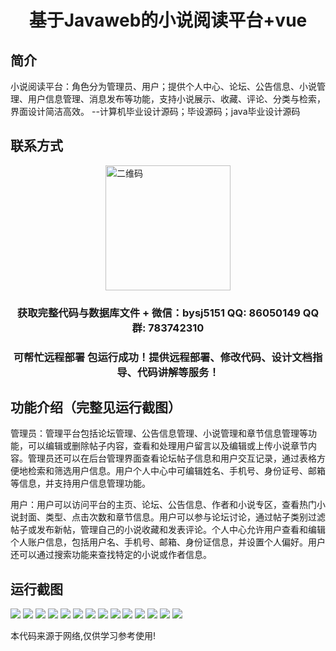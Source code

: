 <p><h1 align="center">基于Javaweb的小说阅读平台+vue</h1></p>

## 简介
小说阅读平台：角色分为管理员、用户；提供个人中心、论坛、公告信息、小说管理、用户信息管理、消息发布等功能，支持小说展示、收藏、评论、分类与检索，界面设计简洁高效。    --计算机毕业设计源码；毕设源码；java毕业设计源码


## 联系方式
<img src="https://bs-1329754181.cos.ap-shanghai.myqcloud.com/wx.jpg" alt="二维码" style="display: block; margin: 0 auto;" width="200px">
<p><h3 align="center">获取完整代码与数据库文件 + 微信：bysj5151 QQ: 86050149 QQ群: 783742310</h3></p>
<p><h3 align="center">可帮忙远程部署 包运行成功！提供远程部署、修改代码、设计文档指导、代码讲解等服务！</h3></p>

## 功能介绍（完整见运行截图）
管理员：管理平台包括论坛管理、公告信息管理、小说管理和章节信息管理等功能，可以编辑或删除帖子内容，查看和处理用户留言以及编辑或上传小说章节内容。管理员还可以在后台管理界面查看论坛帖子信息和用户交互记录，通过表格方便地检索和筛选用户信息。用户个人中心中可编辑姓名、手机号、身份证号、邮箱等信息，并支持用户信息管理功能。

用户：用户可以访问平台的主页、论坛、公告信息、作者和小说专区，查看热门小说封面、类型、点击次数和章节信息。用户可以参与论坛讨论，通过帖子类别过滤帖子或发布新帖，管理自己的小说收藏和发表评论。个人中心允许用户查看和编辑个人账户信息，包括用户名、手机号、邮箱、身份证信息，并设置个人偏好。用户还可以通过搜索功能来查找特定的小说或作者信息。


## 运行截图
![](https://bs-1329754181.cos.ap-shanghai.myqcloud.com/ssm/NovelReadingPlatform/img/001.jpg)
![](https://bs-1329754181.cos.ap-shanghai.myqcloud.com/ssm/NovelReadingPlatform/img/002.jpg)
![](https://bs-1329754181.cos.ap-shanghai.myqcloud.com/ssm/NovelReadingPlatform/img/003.jpg)
![](https://bs-1329754181.cos.ap-shanghai.myqcloud.com/ssm/NovelReadingPlatform/img/004.jpg)
![](https://bs-1329754181.cos.ap-shanghai.myqcloud.com/ssm/NovelReadingPlatform/img/005.jpg)
![](https://bs-1329754181.cos.ap-shanghai.myqcloud.com/ssm/NovelReadingPlatform/img/006.jpg)
![](https://bs-1329754181.cos.ap-shanghai.myqcloud.com/ssm/NovelReadingPlatform/img/007.jpg)
![](https://bs-1329754181.cos.ap-shanghai.myqcloud.com/ssm/NovelReadingPlatform/img/008.jpg)
![](https://bs-1329754181.cos.ap-shanghai.myqcloud.com/ssm/NovelReadingPlatform/img/009.jpg)
![](https://bs-1329754181.cos.ap-shanghai.myqcloud.com/ssm/NovelReadingPlatform/img/010.jpg)
![](https://bs-1329754181.cos.ap-shanghai.myqcloud.com/ssm/NovelReadingPlatform/img/011.jpg)
![](https://bs-1329754181.cos.ap-shanghai.myqcloud.com/ssm/NovelReadingPlatform/img/012.jpg)
![](https://bs-1329754181.cos.ap-shanghai.myqcloud.com/ssm/NovelReadingPlatform/img/013.jpg)
![](https://bs-1329754181.cos.ap-shanghai.myqcloud.com/ssm/NovelReadingPlatform/img/014.jpg)

<p>本代码来源于网络,仅供学习参考使用!</p>
